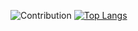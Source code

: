 ![Contribution](https://activity-graph.herokuapp.com/graph?username=gmchaturvedi1&theme=react-dark&hide_border=true&area=true)
[![Top Langs](https://github-readme-stats.vercel.app/api/top-langs/?username=gmchaturvedi1)](https://github.com/gmchaturvedi1/github-readme-stats)
